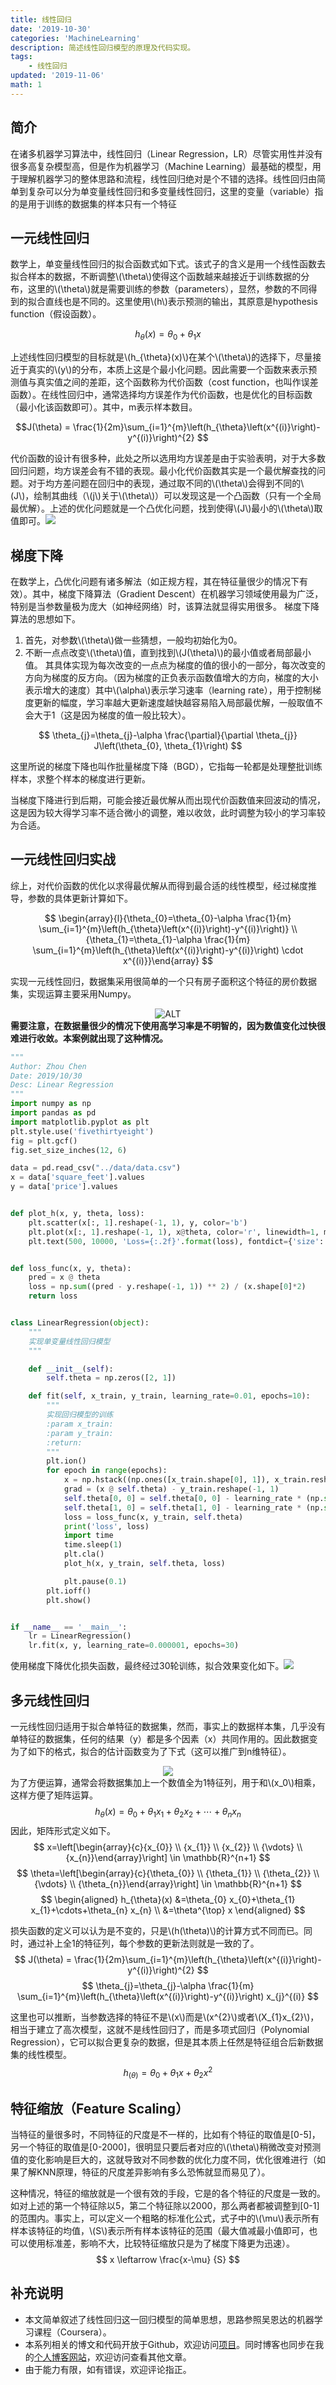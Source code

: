 ```yaml
---
title: 线性回归
date: '2019-10-30'
categories: 'MachineLearning'
description: 简述线性回归模型的原理及代码实现。
tags: 
    - 线性回归
updated: '2019-11-06'
math: 1
---
```



## 简介
在诸多机器学习算法中，线性回归（Linear Regression，LR）尽管实用性并没有很多高复杂模型高，但是作为机器学习（Machine Learning）最基础的模型，用于理解机器学习的整体思路和流程，线性回归绝对是个不错的选择。线性回归由简单到复杂可以分为单变量线性回归和多变量线性回归，这里的变量（variable）指的是用于训练的数据集的样本只有一个特征


## 一元线性回归
数学上，单变量线性回归的拟合函数式如下式。该式子的含义是用一个线性函数去拟合样本的数据，不断调整\\(\theta\\)使得这个函数越来越接近于训练数据的分布，这里的\\(\theta\\)就是需要训练的参数（parameters），显然，参数的不同得到的拟合直线也是不同的。这里使用\\(h\\)表示预测的输出，其原意是hypothesis function（假设函数）。

$$h_{\theta}(x)=\theta_{0}+\theta_{1} x$$ 

上述线性回归模型的目标就是\\(h_{\theta}(x)\\)在某个\\(\theta\\)的选择下，尽量接近于真实的\\(y\\)的分布，本质上这是个最小化问题。因此需要一个函数来表示预测值与真实值之间的差距，这个函数称为代价函数（cost function，也叫作误差函数）。在线性回归中，通常选择均方误差作为代价函数，也是优化的目标函数（最小化该函数即可）。其中，m表示样本数目。

$$J(\theta) = \frac{1}{2m}\sum_{i=1}^{m}\left(h_{\theta}\left(x^{(i)}\right)-y^{(i)}\right)^{2}
$$

代价函数的设计有很多种，此处之所以选用均方误差是由于实验表明，对于大多数回归问题，均方误差会有不错的表现。最小化代价函数其实是一个最优解查找的问题。对于均方差问题在回归中的表现，通过取不同的\\(\theta\\)会得到不同的\\(J\\)，绘制其曲线（\\(j\\)关于\\(\theta\\)）可以发现这是一个凸函数（只有一个全局最优解）。上述的优化问题就是一个凸优化问题，找到使得\\(J\\)最小的\\(\theta\\)取值即可。![](/asset/2019-10-30/cost_function.png)


## 梯度下降
在数学上，凸优化问题有诸多解法（如正规方程，其在特征量很少的情况下有效）。其中，梯度下降算法（Gradient Descent）在机器学习领域使用最为广泛，特别是当参数量极为庞大（如神经网络）时，该算法就显得实用很多。
梯度下降算法的思想如下。
  1. 首先，对参数\\(\theta\\)做一些猜想，一般均初始化为0。
  2. 不断一点点改变\\(\theta\\)值，直到找到\\(J(\theta)\\)的最小值或者局部最小值。
其具体实现为每次改变的一点点为梯度的值的很小的一部分，每次改变的方向为梯度的反方向。（因为梯度的正负表示函数值增大的方向，梯度的大小表示增大的速度）其中\\(\alpha\\)表示学习速率（learning rate），用于控制梯度更新的幅度，学习率越大更新速度越快越容易陷入局部最优解，一般取值不会大于1（这是因为梯度的值一般比较大）。

$$
\theta_{j}=\theta_{j}-\alpha \frac{\partial}{\partial \theta_{j}} J\left(\theta_{0}, \theta_{1}\right)
$$

这里所说的梯度下降也叫作批量梯度下降（BGD），它指每一轮都是处理整批训练样本，求整个样本的梯度进行更新。

当梯度下降进行到后期，可能会接近最优解从而出现代价函数值来回波动的情况，这是因为较大得学习率不适合微小的调整，难以收敛，此时调整为较小的学习率较为合适。


## 一元线性回归实战
综上，对代价函数的优化以求得最优解从而得到最合适的线性模型，经过梯度推导，参数的具体更新计算如下。

$$
\begin{array}{l}{\theta_{0}=\theta_{0}-\alpha \frac{1}{m} \sum_{i=1}^{m}\left(h_{\theta}\left(x^{(i)}\right)-y^{(i)}\right)} \\ {\theta_{1}=\theta_{1}-\alpha \frac{1}{m} \sum_{i=1}^{m}\left(h_{\theta}\left(x^{(i)}\right)-y^{(i)}\right) \cdot x^{(i)}}\end{array}
$$

实现一元线性回归，数据集采用很简单的一个只有房子面积这个特征的房价数据集，实现运算主要采用Numpy。<div align="center">![ALT](/asset/2019-10-30/data.png)</div>
**需要注意，在数据量很少的情况下使用高学习率是不明智的，因为数值变化过快很难进行收敛。本案例就出现了这种情况。**
```python
"""
Author: Zhou Chen
Date: 2019/10/30
Desc: Linear Regression
"""
import numpy as np
import pandas as pd
import matplotlib.pyplot as plt
plt.style.use('fivethirtyeight')
fig = plt.gcf()
fig.set_size_inches(12, 6)

data = pd.read_csv("../data/data.csv")
x = data['square_feet'].values
y = data['price'].values


def plot_h(x, y, theta, loss):
    plt.scatter(x[:, 1].reshape(-1, 1), y, color='b')
    plt.plot(x[:, 1].reshape(-1, 1), x@theta, color='r', linewidth=1, marker='o')
    plt.text(500, 10000, 'Loss={:.2f}'.format(loss), fontdict={'size': 15, 'color': 'red'})


def loss_func(x, y, theta):
    pred = x @ theta
    loss = np.sum((pred - y.reshape(-1, 1)) ** 2) / (x.shape[0]*2)
    return loss


class LinearRegression(object):
    """
    实现单变量线性回归模型
    """

    def __init__(self):
        self.theta = np.zeros([2, 1])

    def fit(self, x_train, y_train, learning_rate=0.01, epochs=10):
        """
        实现回归模型的训练
        :param x_train:
        :param y_train:
        :return:
        """
        plt.ion()
        for epoch in range(epochs):
            x = np.hstack((np.ones([x_train.shape[0], 1]), x_train.reshape(-1, 1)))
            grad = (x @ self.theta) - y_train.reshape(-1, 1)
            self.theta[0, 0] = self.theta[0, 0] - learning_rate * (np.sum(grad) / x.shape[0])
            self.theta[1, 0] = self.theta[1, 0] - learning_rate * (np.sum((grad * x[:, 1].reshape(-1, 1))) / x.shape[0])
            loss = loss_func(x, y_train, self.theta)
            print('loss', loss)
            import time
            time.sleep(1)
            plt.cla()
            plot_h(x, y_train, self.theta, loss)

            plt.pause(0.1)
        plt.ioff()
        plt.show()


if __name__ == '__main__':
    lr = LinearRegression()
    lr.fit(x, y, learning_rate=0.000001, epochs=30)
```
使用梯度下降优化损失函数，最终经过30轮训练，拟合效果变化如下。![](/asset/2019-10-30/rst.gif)


## 多元线性回归
一元线性回归适用于拟合单特征的数据集，然而，事实上的数据样本集，几乎没有单特征的数据集，任何的结果（y）都是多个因素（x）共同作用的。因此数据变为了如下的格式，拟合的估计函数变为了下式（这可以推广到n维特征）。<div align="center">![](/asset/2019-10-30/data2.png)</div>
为了方便运算，通常会将数据集加上一个数值全为1特征列，用于和\\(x_0\\)相乘，这样方便了矩阵运算。
$$
h_{\theta}(x)=\theta_{0}+\theta_{1} x_{1}+\theta_{2} x_{2}+\cdots+\theta_{n} x_{n}
$$
因此，矩阵形式定义如下。
$$
x=\left[\begin{array}{c}{x_{0}} \\ {x_{1}} \\ {x_{2}} \\ {\vdots} \\ {x_{n}}\end{array}\right] \in \mathbb{R}^{n+1}
$$
$$
\theta=\left[\begin{array}{c}{\theta_{0}} \\ {\theta_{1}} \\ {\theta_{2}} \\ {\vdots} \\ {\theta_{n}}\end{array}\right] \in \mathbb{R}^{n+1}
$$
$$
\begin{aligned} h_{\theta}(x) &=\theta_{0} x_{0}+\theta_{1} x_{1}+\cdots+\theta_{n} x_{n} \\ &=\theta^{\top} x \end{aligned}
$$

损失函数的定义可以认为是不变的，只是\\(h(\theta)\\)的计算方式不同而已。同时，通过补上全1的特征列，每个参数的更新法则就是一致的了。
$$
J(\theta) = \frac{1}{2m}\sum_{i=1}^{m}\left(h_{\theta}\left(x^{(i)}\right)-y^{(i)}\right)^{2}
$$
$$
\theta_{j}=\theta_{j}-\alpha  \frac{1}{m} \sum_{i=1}^{m}\left(h_{\theta}\left(x^{(i)}\right)-y^{(i)}\right) x_{j}^{(i)}
$$

这里也可以推断，当参数选择的特征不是\\(x\\)而是\\(x^{2}\\)或者\\(X_{1}x_{2}\\)，相当于建立了高次模型，这就不是线性回归了，而是多项式回归（Polynomial Regression），它可以拟合更复杂的数据，但是其本质上任然是特征组合后新数据集的线性模型。
$$
h_(\theta) = \theta_{0}+\theta_{1} x+\theta_{2} x^{2}
$$


## 特征缩放（Feature Scaling）
当特征的量很多时，不同特征的尺度是不一样的，比如有个特征的取值是[0-5]，另一个特征的取值是[0-2000]，很明显只要后者对应的\\(\theta\\)稍微改变对预测值的变化影响是巨大的，这就导致对不同参数的优化力度不同，优化很难进行（如果了解KNN原理，特征的尺度差异影响有多么恐怖就显而易见了）。

这种情况，特征的缩放就是一个很有效的手段，它是的各个特征的尺度是一致的。如对上述的第一个特征除以5，第二个特征除以2000，那么两者都被调整到[0-1]的范围内。事实上，可以定义一个粗略的标准化公式，式子中的\\(\mu\\)表示所有样本该特征的均值，\\(S\\)表示所有样本该特征的范围（最大值减最小值即可，也可以使用标准差，影响不大，比较特征缩放只是为了梯度下降更为迅速）。
$$
x \leftarrow \frac{x-\mu} {S}
$$

## 补充说明
- 本文简单叙述了线性回归这一回归模型的简单思想，思路参照吴恩达的机器学习课程（Coursera）。
- 本系列相关的博文和代码开放于Github，欢迎访问[项目](https://github.com/luanshiyinyang/ML)。同时博客也同步在我的[个人博客网站](https://luanshiyinyang.github.io)，欢迎访问查看其他文章。
- 由于能力有限，如有错误，欢迎评论指正。